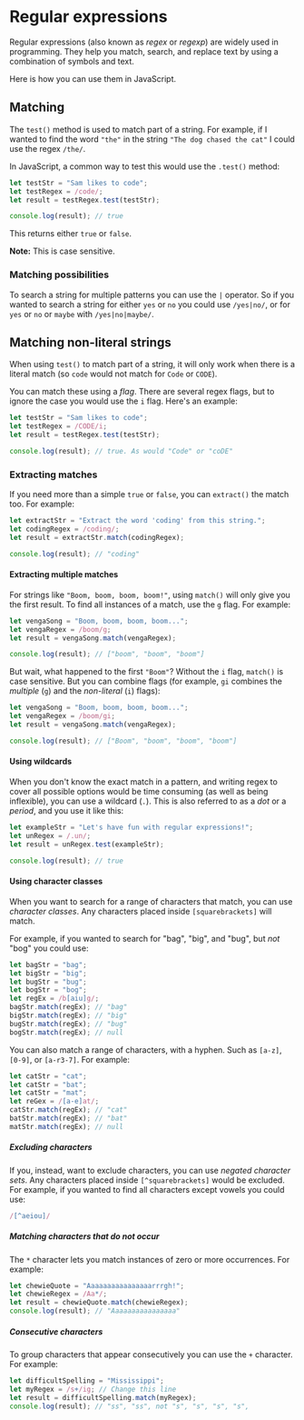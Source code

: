 # Regular expressions
Regular expressions (also known as *regex* or *regexp*) are widely used in programming. They help you match, search, and replace text by using a combination of symbols and text.

Here is how you can use them in JavaScript.

## Matching
The `test()` method is used to match part of a string. For example, if I wanted to find the word `"the"` in the string `"The dog chased the cat"` I could use the regex `/the/`.

In JavaScript, a common way to test this would use the `.test()` method:
```js
let testStr = "Sam likes to code";
let testRegex = /code/;
let result = testRegex.test(testStr);

console.log(result); // true
```
This returns either `true` or `false`.

**Note:** This is case sensitive.

### Matching possibilities
To search a string for multiple patterns you can use the `|` operator. So if you wanted to search a string for either `yes` or `no` you could use `/yes|no/`, or for `yes` or `no` or `maybe` with `/yes|no|maybe/`.

## Matching non-literal strings
When using `test()` to match part of a string, it will only work when there is a literal match (so `code` would not match for `Code` or `CODE`).

You can match these using a *flag*. There are several regex flags, but to ignore the case you would use the `i` flag. Here's an example:
```js
let testStr = "Sam likes to code";
let testRegex = /CODE/i;
let result = testRegex.test(testStr);

console.log(result); // true. As would "Code" or "coDE"
```

### Extracting matches
If you need more than a simple `true` or `false`, you can `extract()` the match too. For example:
```js
let extractStr = "Extract the word 'coding' from this string.";
let codingRegex = /coding/;
let result = extractStr.match(codingRegex);

console.log(result); // "coding"
```

#### Extracting multiple matches
For strings like `"Boom, boom, boom, boom!"`, using `match()` will only give you the first result. To find all instances of a match, use the `g` flag. For example:
```js
let vengaSong = "Boom, boom, boom, boom...";
let vengaRegex = /boom/g;
let result = vengaSong.match(vengaRegex);

console.log(result); // ["boom", "boom", "boom"]
```
But wait, what happened to the first `"Boom"`? Without the `i` flag, `match()` is case sensitive. But you can combine flags (for example, `gi` combines the *multiple* (`g`) and the *non-literal* (`i`) flags):
```js
let vengaSong = "Boom, boom, boom, boom...";
let vengaRegex = /boom/gi;
let result = vengaSong.match(vengaRegex);

console.log(result); // ["Boom", "boom", "boom", "boom"]
```

#### Using wildcards
When you don't know the exact match in a pattern, and writing regex to cover all possible options would be time consuming (as well as being inflexible), you can use a wildcard (`.`). This is also referred to as a *dot* or a *period*, and you use it like this:
```js
let exampleStr = "Let's have fun with regular expressions!";
let unRegex = /.un/;
let result = unRegex.test(exampleStr);

console.log(result); // true
```

#### Using character classes
When you want to search for a range of characters that match, you can use *character classes*. Any characters placed inside `[squarebrackets]` will match.

For example, if you wanted to search for "bag", "big", and "bug", but *not* "bog" you could use:
```js
let bagStr = "bag";
let bigStr = "big";
let bugStr = "bug";
let bogStr = "bog";
let regEx = /b[aiu]g/;
bagStr.match(regEx); // "bag"
bigStr.match(regEx); // "big"
bugStr.match(regEx); // "bug"
bogStr.match(regEx); // null
```

You can also match a range of characters, with a hyphen. Such as `[a-z]`, `[0-9]`, or `[a-r3-7]`. For example:
```js
let catStr = "cat";
let catStr = "bat";
let catStr = "mat";
let reGex = /[a-e]at/;
catStr.match(regEx); // "cat"
batStr.match(regEx); // "bat"
matStr.match(regEx); // null
```

##### Excluding characters
If you, instead, want to exclude characters, you can use *negated character sets*. Any characters placed inside `[^squarebrackets]` would be excluded. For example, if you wanted to find all characters except vowels you could use:
```js
/[^aeiou]/
```

##### Matching characters that do not occur
The `*` character lets you match instances of zero or more occurrences. For example:
```js
let chewieQuote = "Aaaaaaaaaaaaaaaarrrgh!";
let chewieRegex = /Aa*/;
let result = chewieQuote.match(chewieRegex);
console.log(result); // "Aaaaaaaaaaaaaaaa"
```

##### Consecutive characters
To group characters that appear consecutively you can use the `+` character. For example:
```js
let difficultSpelling = "Mississippi";
let myRegex = /s+/ig; // Change this line
let result = difficultSpelling.match(myRegex);
console.log(result); // "ss", "ss", not "s", "s", "s", "s",
```
